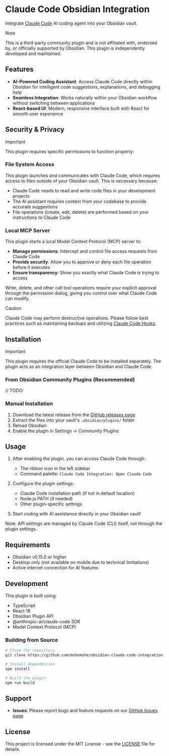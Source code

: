 # Claude Code Obsidian Integration

Integrate [Claude Code](https://docs.anthropic.com/en/docs/claude-code/overview) AI coding agent into your Obsidian vault.

> [!NOTE]
> This is a third-party community plugin and is not affiliated with, endorsed by, or officially supported by Obsidian. This plugin is independently developed and maintained.

## Features

- **AI-Powered Coding Assistant**: Access Claude Code directly within Obsidian for intelligent code suggestions, explanations, and debugging help
- **Seamless Integration**: Works naturally within your Obsidian workflow without switching between applications
- **React-based UI**: Modern, responsive interface built with React for smooth user experience

## Security & Privacy

> [!IMPORTANT]
> This plugin requires specific permissions to function properly:

### File System Access
This plugin launches and communicates with Claude Code, which requires access to files outside of your Obsidian vault. This is necessary because:

- Claude Code needs to read and write code files in your development projects
- The AI assistant requires context from your codebase to provide accurate suggestions
- File operations (create, edit, delete) are performed based on your instructions to Claude Code

### Local MCP Server
This plugin starts a local Model Context Protocol (MCP) server to:

- **Manage permissions**: Intercept and control file access requests from Claude Code
- **Provide security**: Allow you to approve or deny each file operation before it executes
- **Ensure transparency**: Show you exactly what Claude Code is trying to access

Write, delete, and other call tool operations require your explicit approval through the permission dialog, giving you control over what Claude Code can modify.

> [!CAUTION]
> Claude Code may perform destructive operations. Please follow best practices such as maintaining backups and utilizing [Claude Code Hooks](https://docs.anthropic.com/en/docs/claude-code/hooks).

## Installation

> [!IMPORTANT]
> This plugin requires the official Claude Code to be installed separately. The plugin acts as an integration layer between Obsidian and Claude Code.

### From Obsidian Community Plugins (Recommended)

// TODO:

### Manual Installation

1. Download the latest release from the [GitHub releases page](https://github.com/mohemohe/obsidian-claude-code-integration/releases)
2. Extract the files into your vault's `.obsidian/plugins/` folder
3. Reload Obsidian
4. Enable the plugin in Settings → Community Plugins

## Usage

1. After enabling the plugin, you can access Claude Code through:
   - The ribbon icon in the left sidebar
   - Command palette: `Claude Code Integration: Open Claude Code`
   
2. Configure the plugin settings:
   - Claude Code installation path (if not in default location)
   - Node.js PATH (if needed)
   - Other plugin-specific settings
   
3. Start coding with AI assistance directly in your Obsidian vault!

Note: API settings are managed by Claude Code (CLI) itself, not through the plugin settings.

## Requirements

- Obsidian v0.15.0 or higher
- Desktop only (not available on mobile due to technical limitations)
- Active internet connection for AI features

## Development

This plugin is built using:
- TypeScript
- React 18
- Obsidian Plugin API
- @anthropic-ai/claude-code SDK
- Model Context Protocol (MCP)

### Building from Source

```bash
# Clone the repository
git clone https://github.com/mohemohe/obsidian-claude-code-integration.git

# Install dependencies
npm install

# Build the plugin
npm run build

```

## Support

- **Issues**: Please report bugs and feature requests on our [GitHub Issues page](https://github.com/mohemohe/obsidian-claude-code-integration/issues)

## License

This project is licensed under the MIT License - see the [LICENSE](LICENSE) file for details.
